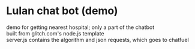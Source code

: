 # Lulan chat bot (demo)

demo for getting nearest hospital; only a part of the chatbot <br>
built from glitch.com's node.js template <br>
server.js contains the algorithm and json requests, which goes to chatfuel
